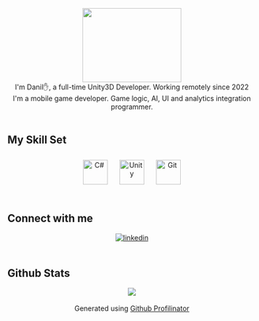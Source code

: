 <div align="center">
<img src="https://cdn.dribbble.com/users/1299339/screenshots/2972130/hello_world.gif" align="center" height="150" width="200" />
</div>  
  

<div align="center">I'm Danil✋, a full-time Unity3D Developer. Working remotely since 2022</div>  
  

<div align="center">I'm a mobile game developer. Game logic, AI, UI and analytics integration programmer.</div>  
  

<br/>  


## My Skill Set  
<div align="center">  
<a href="https://docs.microsoft.com/en-us/dotnet/csharp/" target="_blank"><img style="margin: 10px" src="https://profilinator.rishav.dev/skills-assets/csharp-original.svg" alt="C#" height="50" /></a>  
<a href="https://unity.com/" target="_blank"><img style="margin: 10px" src="https://profilinator.rishav.dev/skills-assets/unity.png" alt="Unity" height="50" /></a>  
<a href="https://github.com/" target="_blank"><img style="margin: 10px" src="https://profilinator.rishav.dev/skills-assets/git-scm-icon.svg" alt="Git" height="50" /></a>  
</div>

<br/>  


## Connect with me  
<div align="center">
<a href="https://linkedin.com/in/www.linkedin.com/in/danil-yamkovoi" target="_blank">
<img src=https://img.shields.io/badge/linkedin-%231E77B5.svg?&style=for-the-badge&logo=linkedin&logoColor=white alt=linkedin style="margin-bottom: 5px;" />
</a>  
</div>  
  

<br/>  


## Github Stats  
<div align="center"><img src="https://github-readme-stats.vercel.app/api?username=Baramlock&show_icons=true&count_private=true&hide_border=true" align="center" /></div>  

<br/>  
<div align="center">Generated using <a href="https://profilinator.rishav.dev/" target="_blank">Github Profilinator</a></div>
